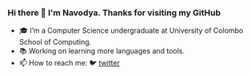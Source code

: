 

### Hi there 👋 I'm Navodya. Thanks for visiting my GitHub

- 🎓 I’m a Computer Science undergraduate at University of Colombo School of Computing.
- 📚 Working on learning more languages and tools.
- 📫 How to reach me:  🐦 [twitter][twitter] 

[twitter]: https://twitter.com/NavodyaSankala1

<!--
**Navodyasankalani/Navodyasankalani** is a ✨ _special_ ✨ repository because its `README.md` (this file) appears on your GitHub profile.

Here are some ideas to get you started:

- 🔭 I’m currently working on ...
- 🌱 I’m currently learning ...
- 👯 I’m looking to collaborate on ...
- 🤔 I’m looking for help with ...
- 💬 Ask me about ...
- 📫 How to reach me: ...
- 😄 Pronouns: ...
- ⚡ Fun fact: ...
-->
